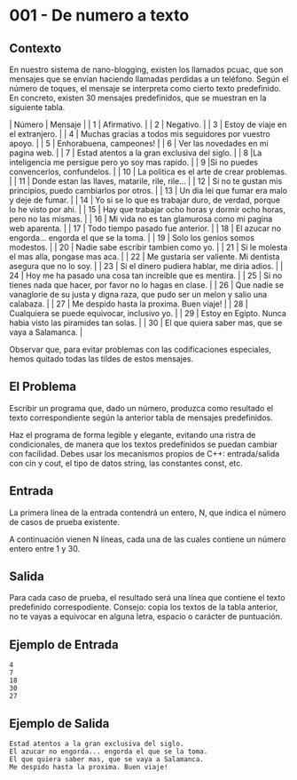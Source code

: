 # 001 - De numero a texto

## Contexto

En nuestro sistema de nano-blogging, existen los llamados pcuac, que son mensajes que se envían haciendo llamadas perdidas a un teléfono. Según el número de toques, el mensaje se interpreta como cierto texto predefinido.
En concreto, existen 30 mensajes predefinidos, que se muestran en la siguiente tabla.

| Número | Mensaje |
| 1 | Afirmativo. |
| 2 | Negativo. |
| 3 | Estoy de viaje en el extranjero. |
| 4 | Muchas gracias a todos mis seguidores por vuestro apoyo. |
| 5 | Enhorabuena, campeones! |
| 6 | Ver las novedades en mi pagina web. |
| 7 | Estad atentos a la gran exclusiva del siglo. |
| 8	|La inteligencia me persigue pero yo soy mas rapido. |
| 9	|Si no puedes convencerlos, confundelos. |
| 10 | La politica es el arte de crear problemas. |
| 11 | Donde estan las llaves, matarile, rile, rile... |
| 12 | Si no te gustan mis principios, puedo cambiarlos por otros. |
| 13 | Un dia lei que fumar era malo y deje de fumar. |
| 14 | Yo si se lo que es trabajar duro, de verdad, porque lo he visto por ahi. |
| 15 | Hay que trabajar ocho horas y dormir ocho horas, pero no las mismas. |
| 16 | Mi vida no es tan glamurosa como mi pagina web aparenta. |
| 17 | Todo tiempo pasado fue anterior. |
| 18 | El azucar no engorda... engorda el que se la toma. |
| 19 | Solo los genios somos modestos. |
| 20 | Nadie sabe escribir tambien como yo. |
| 21 | Si le molesta el mas alla, pongase mas aca. |
| 22 | Me gustaria ser valiente. Mi dentista asegura que no lo soy. |
| 23 | Si el dinero pudiera hablar, me diria adios. |
| 24 | Hoy me ha pasado una cosa tan increible que es mentira. |
| 25 | Si no tienes nada que hacer, por favor no lo hagas en clase. |
| 26 | Que nadie se vanaglorie de su justa y digna raza, que pudo ser un melon y salio una calabaza. |
| 27 | Me despido hasta la proxima. Buen viaje! |
| 28 | Cualquiera se puede equivocar, inclusivo yo. |
| 29 | Estoy en Egipto. Nunca habia visto las piramides tan solas. |
| 30 | El que quiera saber mas, que se vaya a Salamanca. |

Observar que, para evitar problemas con las codificaciones especiales, hemos quitado todas las tildes de estos mensajes.

## El Problema

Escribir un programa que, dado un número, produzca como resultado el texto correspondiente según la anterior tabla de mensajes predefinidos. 

Haz el programa de forma legible y elegante, evitando una ristra de condicionales, de manera que los textos predefinidos se puedan cambiar con facilidad. Debes usar los mecanismos propios de C++: entrada/salida con cin y cout, el tipo de datos string, las constantes const, etc.

## Entrada

La primera línea de la entrada contendrá un entero, N, que indica el número de casos de prueba existente.

A continuación vienen N líneas, cada una de las cuales contiene un número entero entre 1 y 30.

## Salida

Para cada caso de prueba, el resultado será una línea que contiene el texto predefinido correspodiente. Consejo: copia los textos de la tabla anterior, no te vayas a equivocar en alguna letra, espacio o carácter de puntuación.

## Ejemplo de Entrada

```
4
7
18
30
27
```

## Ejemplo de Salida

```
Estad atentos a la gran exclusiva del siglo.
El azucar no engorda... engorda el que se la toma.
El que quiera saber mas, que se vaya a Salamanca.
Me despido hasta la proxima. Buen viaje!
```